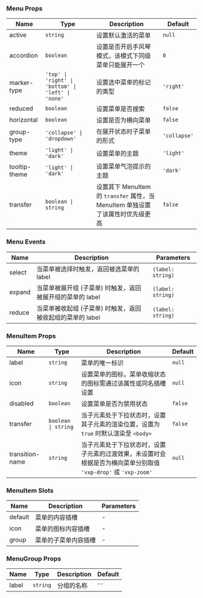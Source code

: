 ### Menu Props

| Name          | Type                                               | Description                                                                           | Default       |
| ------------- | -------------------------------------------------- | ------------------------------------------------------------------------------ | ------------ |
| active        | `string`                                           | 设置默认激活的菜单                                                             | `null`       |
| accordion     | `boolean`                                          | 设置是否开启手风琴模式，该模式下同级菜单只能展开一个                           | `0`          |
| marker-type   | `'top' \| 'right' \| 'bottom' \| 'left' \| 'none'` | 设置选中菜单的标记的类型                                                       | `'right'`    |
| reduced       | `boolean`                                          | 设置菜单是否搜索                                                               | `false`      |
| horizontal    | `boolean`                                          | 设置是否为横向菜单                                                             | `false`      |
| group-type    | `'collapse' \| 'dropdown'`                         | 在展开状态时子菜单的形式                                                       | `'collapse'` |
| theme         | `'light' \| 'dark'`                                | 设置菜单的主题                                                                 | `'light'`    |
| tooltip-theme | `'light' \| 'dark'`                                | 设置菜单气泡提示的主题                                                         | `'dark'`     |
| transfer      | `boolean \| string`                                | 设置其下 MenuItem 的 `transfer` 属性，当 MenuItem 单独设置了该属性时优先级更高 | `false`      |

### Menu Events

| Name   | Description                                                       | Parameters              |
| ------ | ---------------------------------------------------------- | ----------------- |
| select | 当菜单被选择时触发，返回被选菜单的 label                   | `(label: string)` |
| expand | 当菜单被展开组 (子菜单) 时触发，返回被展开组的菜单的 label | `(label: string)` |
| reduce | 当菜单被收起组 (子菜单) 时触发，返回被收起组的菜单的 label | `(label: string)` |

### MenuItem Props

| Name            | Type                | Description                                                                                    | Default  |
| --------------- | ------------------- | --------------------------------------------------------------------------------------- | ------- |
| label           | `string`            | 菜单的唯一标识                                                                          | `null`  |
| icon            | `string`            | 设置菜单的图标，菜单收缩状态的图标需通过该属性或同名插槽设置                            | `null`  |
| disabled        | `boolean`           | 设置菜单是否为禁用状态                                                                  | `false` |
| transfer        | `boolean \| string` | 当子元素处于下拉状态时，设置其子元素的渲染位置，设置为 `true` 时默认渲染至 `<body>`                             | `false` |
| transition-name | `string`            | 当子元素处于下拉状态时，设置子元素的过渡效果，未设置时会根据是否为横向菜单分别取值 `'vxp-drop'` 或 `'vxp-zoom'` | `null`  |

### MenuItem Slots

| Name    | Description                 | Parameters |
| ------- | -------------------- | ---- |
| default | 菜单的内容插槽       | -    |
| icon    | 菜单的图标内容插槽   | -    |
| group   | 菜单的子菜单内容插槽 | -    |

### MenuGroup Props

| Name  | Type     | Description       | Default |
| ----- | -------- | ---------- | ------ |
| label | `string` | 分组的名称 | `''`   |
